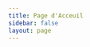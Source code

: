 ```yaml
---
title: Page d'Acceuil
sidebar: false
layout: page
---
```


<script lang="ts" setup>
import CardDate from '../../components/card/date.vue';
const blogfeature = {
title: 'Apprenti de Français',
description:
  "J'aimerais pouvoir écrire de beaux poèmes un jour.",
content: [
  {
	title: 'Pourquoi tu es triste ?',
	excerpt:'Ceux qui me comprennent,\ndisent que je suis triste.\n\nCeux qui ne me comprennent pas,\ndemandent ce que je veux.',
	date: '2022-02-09',
	tag: 'Poème',
link:'/fr/essai/2022-01-26-pourquoi-triste',
	author: 'Jianyu MA',
  },
  {
	title: 'À ma grand-mère',
	link: '/fr/essai/2022-01-10-grand-m%C3%A8re',
	excerpt:
	  `Tu es mon cœur le plus doux,
je n’ai rien appris de la mort et de la solitude.\n
Tu as collecté tous mes pleurs,
j’ai tout oublié de toi sauf mes larmes.`,
	date: '2022-01-10',
	tag: 'Poème',
	author: 'Jianyu MA',
	img: '/img/profile/jm_profile_bw.jpg'
  }
]
}
</script>

<CardDate :features="blogfeature" class="border-b-2" />
